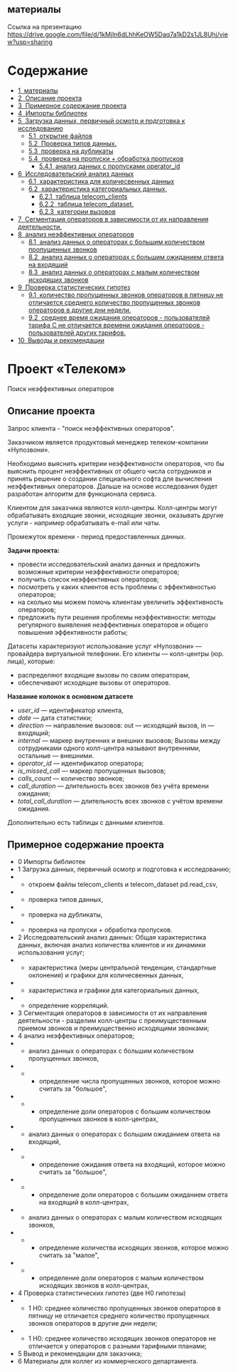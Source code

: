 
## материалы

Ссылка на презентацию https://drive.google.com/file/d/1kMjln6dLhhKeOW5Daq7a1kD2s1JL8Uhj/view?usp=sharing

<h1>Содержание<span class="tocSkip"></span></h1>
<div class="toc"><ul class="toc-item"><li><span><a href="#материалы" data-toc-modified-id="материалы-1"><span class="toc-item-num">1&nbsp;&nbsp;</span>материалы</a></span></li><li><span><a href="#Описание-проекта" data-toc-modified-id="Описание-проекта-2"><span class="toc-item-num">2&nbsp;&nbsp;</span>Описание проекта</a></span></li><li><span><a href="#Примерное-содержание-проекта" data-toc-modified-id="Примерное-содержание-проекта-3"><span class="toc-item-num">3&nbsp;&nbsp;</span>Примерное содержание проекта</a></span></li><li><span><a href="#Импорты-библиотек" data-toc-modified-id="Импорты-библиотек-4"><span class="toc-item-num">4&nbsp;&nbsp;</span>Импорты библиотек</a></span></li><li><span><a href="#Загрузка-данных,-первичный-осмотр-и-подготовка-к-исследованию" data-toc-modified-id="Загрузка-данных,-первичный-осмотр-и-подготовка-к-исследованию-5"><span class="toc-item-num">5&nbsp;&nbsp;</span>Загрузка данных, первичный осмотр и подготовка к исследованию</a></span><ul class="toc-item"><li><span><a href="#открытие-файлов" data-toc-modified-id="открытие-файлов-5.1"><span class="toc-item-num">5.1&nbsp;&nbsp;</span>открытие файлов</a></span></li><li><span><a href="#Проверка-типов-данных." data-toc-modified-id="Проверка-типов-данных.-5.2"><span class="toc-item-num">5.2&nbsp;&nbsp;</span>Проверка типов данных.</a></span></li><li><span><a href="#проверка-на-дубликаты" data-toc-modified-id="проверка-на-дубликаты-5.3"><span class="toc-item-num">5.3&nbsp;&nbsp;</span>проверка на дубликаты</a></span></li><li><span><a href="#проверка-на-пропуски-+-обработка-пропусков" data-toc-modified-id="проверка-на-пропуски-+-обработка-пропусков-5.4"><span class="toc-item-num">5.4&nbsp;&nbsp;</span>проверка на пропуски + обработка пропусков</a></span><ul class="toc-item"><li><span><a href="#анализ-данных-с-пропусками-operator_id" data-toc-modified-id="анализ-данных-с-пропусками-operator_id-5.4.1"><span class="toc-item-num">5.4.1&nbsp;&nbsp;</span>анализ данных с пропусками operator_id</a></span></li></ul></li></ul></li><li><span><a href="#Исследовательский-анализ-данных" data-toc-modified-id="Исследовательский-анализ-данных-6"><span class="toc-item-num">6&nbsp;&nbsp;</span>Исследовательский анализ данных</a></span><ul class="toc-item"><li><span><a href="#характеристика-для-количесвенных-данных" data-toc-modified-id="характеристика-для-количесвенных-данных-6.1"><span class="toc-item-num">6.1&nbsp;&nbsp;</span>характеристика для количесвенных данных</a></span></li><li><span><a href="#характеристика--категориальных-данных," data-toc-modified-id="характеристика--категориальных-данных,-6.2"><span class="toc-item-num">6.2&nbsp;&nbsp;</span>характеристика  категориальных данных,</a></span><ul class="toc-item"><li><span><a href="#таблица-telecom_clients" data-toc-modified-id="таблица-telecom_clients-6.2.1"><span class="toc-item-num">6.2.1&nbsp;&nbsp;</span>таблица telecom_clients</a></span></li><li><span><a href="#таблица-telecom_dataset." data-toc-modified-id="таблица-telecom_dataset.-6.2.2"><span class="toc-item-num">6.2.2&nbsp;&nbsp;</span>таблица telecom_dataset.</a></span></li><li><span><a href="#категории-вызовов" data-toc-modified-id="категории-вызовов-6.2.3"><span class="toc-item-num">6.2.3&nbsp;&nbsp;</span>категории вызовов</a></span></li></ul></li></ul></li><li><span><a href="#Сегментация-операторов-в-зависимости-от-их-направления-деятельности." data-toc-modified-id="Сегментация-операторов-в-зависимости-от-их-направления-деятельности.-7"><span class="toc-item-num">7&nbsp;&nbsp;</span>Сегментация операторов в зависимости от их направления деятельности.</a></span></li><li><span><a href="#анализ-неэффективных-операторов" data-toc-modified-id="анализ-неэффективных-операторов-8"><span class="toc-item-num">8&nbsp;&nbsp;</span>анализ неэффективных операторов</a></span><ul class="toc-item"><li><span><a href="#анализ-данных-о-операторах-с-большим-количеством-пропущенных-звонков" data-toc-modified-id="анализ-данных-о-операторах-с-большим-количеством-пропущенных-звонков-8.1"><span class="toc-item-num">8.1&nbsp;&nbsp;</span>анализ данных о операторах с большим количеством пропущенных звонков</a></span></li><li><span><a href="#анализ-данных-о-операторах-с-большим-ожиданием-ответа-на-входящий" data-toc-modified-id="анализ-данных-о-операторах-с-большим-ожиданием-ответа-на-входящий-8.2"><span class="toc-item-num">8.2&nbsp;&nbsp;</span>анализ данных о операторах с большим ожиданием ответа на входящий</a></span></li><li><span><a href="#анализ-данных-о-операторах-с-малым-количеством-исходящих-звонков" data-toc-modified-id="анализ-данных-о-операторах-с-малым-количеством-исходящих-звонков-8.3"><span class="toc-item-num">8.3&nbsp;&nbsp;</span>анализ данных о операторах с малым количеством исходящих звонков</a></span></li></ul></li><li><span><a href="#Проверка-статистических-гипотез" data-toc-modified-id="Проверка-статистических-гипотез-9"><span class="toc-item-num">9&nbsp;&nbsp;</span>Проверка статистических гипотез</a></span><ul class="toc-item"><li><span><a href="#количество-пропущенных-звонков-операторов-в-пятницу-не-отличается-среднего-количество-пропущенных-звонков-операторов-в-другие-дни-недели." data-toc-modified-id="количество-пропущенных-звонков-операторов-в-пятницу-не-отличается-среднего-количество-пропущенных-звонков-операторов-в-другие-дни-недели.-9.1"><span class="toc-item-num">9.1&nbsp;&nbsp;</span>количество пропущенных звонков операторов в пятницу не отличается среднего количество пропущенных звонков операторов в другие дни недели.</a></span></li><li><span><a href="#среднее-время-ожидания-операторов---пользователей-тарифа-С--не-отличается-времени-ожидания-операторов---пользователей-других-тарифов." data-toc-modified-id="среднее-время-ожидания-операторов---пользователей-тарифа-С--не-отличается-времени-ожидания-операторов---пользователей-других-тарифов.-9.2"><span class="toc-item-num">9.2&nbsp;&nbsp;</span>среднее время ожидания операторов - пользователей тарифа С  не отличается времени ожидания операторов - пользователей других тарифов.</a></span></li></ul></li><li><span><a href="#Выводы-и-рекомендации" data-toc-modified-id="Выводы-и-рекомендации-10"><span class="toc-item-num">10&nbsp;&nbsp;</span>Выводы и рекомендации</a></span></li></ul></div>

# Проект «Телеком»
Поиск неэффективных операторов


## Описание проекта

Запрос клиента - "поиск неэффективных операторов".

Заказчиком является продуктовый менеджер телеком-компании «Нупозвони».

Необходимо выяснить критерии неэффективности операторов, что бы выяснить процент неэффективных от общего числа сотрудников и принять решение о создании специального софта для вычисления неэффективных операторов. Дальше на основе исследования будет разработан алгоритм для функционала сервиса.

Клиентом для заказчика являются колл-центры. Колл-центры могут обрабатывать входящие звонки, исходящие звонки, оказывать другие услуги - например обрабатывать e-mail или чаты.

Промежуток времени - период предоставленных данных.

**Задачи проекта:**
- провести исследовательский анализ данных и предложить возможные критерии неэффективности операторов;
- получить список неэффективных операторов;
- посмотреть у каких клиентов есть проблемы с эффективностью операторов;
- на сколько мы можем помочь клиентам увеличить эффективность операторов;
- предложить пути решения проблемы неэффективности: методы регулярного выявления неэффективных операторов и общего повышения эффективности работы;


Датасеты характеризуют использование услуг «Нупозвони» — провайдера
виртуальной телефонии. Его клиенты — колл-центры (юр. лица), которые:
- распределяют входящие вызовы по своим операторам,
- обеспечивают исходящие вызовы от операторов.

**Название колонок в основном датасете**

- *user_id* — идентификатор клиента,
- *date* — дата статистики;
- *direction* — направление вызовов: out — исходящий вызов, in — входящий;
- *internal* — маркер внутренних и внешних вызовов; Вызовы между сотрудниками
одного колл-центра называют внутренними, остальные — внешними.
- *operator_id* — идентификатор оператора;
- *is_missed_call* — маркер пропущенных вызовов;
- *calls_count* — количество звонков;
- *call_duration* — длительность всех звонков без учёта времени ожидания;
- *total_call_duration* — длительность всех звонков с учётом времени ожидания.

Дополнительно есть таблицы с данными клиентов.

## Примерное содержание проекта

- 0 Импорты библиотек
- 1 Загрузка данных, первичный осмотр и подготовка к исследованию;
- - откроем файлы telecom_clients и telecom_dataset pd.read_csv,
- - проверка типов данных,
- - проверка на дубликаты,
- - проверка на пропуски + обработка пропусков.
- 2 Исследовательский анализ данных: Общая характеристика данных, включая анализ количества клиентов и их динамики использования услуг;
- - характеристика (меры центральной тенденции, стандартные оклонения) и графики для количесвенных данных,
- - характеристика и графики для категориальных данных,
- - определение корреляций.
- 3 Сегментация операторов в зависимости от их направления деятельности - разделим колл-центры с преимущественным приемом звонков и преимущественно исходящими звонками;
- 4 анализ неэффективных операторов;
- - анализ данных о операторах с большим количеством пропущенных звонков,
- - - определение числа пропущенных звонков, которое можно считать за "большое",
- - - определение доли операторов с большим количеством пропущенных звонков в колл-центрах,
- - анализ данных о операторах с большим ожиданием ответа на входящий,
- - - определение ожидания ответа на входящий, которое можно считать за "большое",
- - - определение доли операторов с большим ожиданием ответа на входящий в колл-центрах,
- - анализ данных о операторах с малым количеством исходящих звонков,
- - - определение количества исходящих звонков, которое можно считать за "малое",
- - - определение доли операторов с малым количеством исходящих звонков в колл-центрах,
- 4 Проверка статистических гипотез (две H0 гипотезы) 
- - 1 Н0: среднее количество пропущенных звонков операторов в пятницу не отличается среднего количество пропущенных звонков операторов в другие дни недели;
- - 1 Н0: среднее количество исходящих звонков операторов не отличается у операторов с разными тарифными планами;
- 5 Вывод и рекомендации для заказчика;
- 6 Материалы для коллег из коммерческого департамента.

